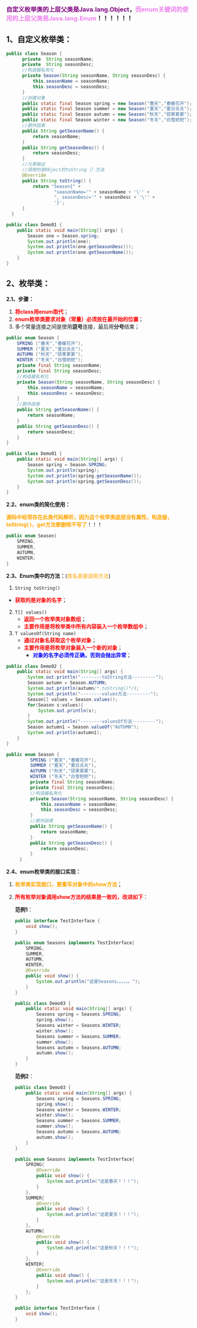 ### <span style="color:purple">**自定义枚举类的上层父类是Java.lang.Object**</span>，<span style="color:violet">**而enum关键词的使用的上层父类是Java.lang.Enum**</span>！！！！！！

## 1、自定义枚举类：

```java
public class Season {
      private  String seasonName;
      private  String seasonDesc;
      //构造器私有化
      private Season(String seasonName, String seasonDesc) {
          this.seasonName = seasonName;
          this.seasonDesc = seasonDesc;
      }
      //创建对象
      public static final Season spring = new Season("春天","春暖花开");
      public static final Season summer = new Season("夏天","夏日炎炎");
      public static final Season autumn = new Season("秋天","硕果累累");
      public static final Season winter = new Season("冬天","白雪皑皑");
      //额外因素
      public String getSeasonName() {
          return seasonName;
      }
      public String getSeasonDesc() {
          return seasonDesc;
      }
      //元素输出
      //调用的是Object的toString（）方法
      @Override
      public String toString() {
          return "Season{" +
                  "seasonName='" + seasonName + '\'' +
                  ", seasonDesc='" + seasonDesc + '\'' +
                  '}';
      }
  }
```

```java
public class Demo01 {
    public static void main(String[] args) {
        Season one = Season.spring;
        System.out.println(one);
        System.out.println(one.getSeasonDesc());
        System.out.println(one.getSeasonName());
    }
}
```



## 2、枚举类：

**2.1、步骤：**

1. <span style="color:red">**将class用enum取代**</span>；
2. <span style="color:red">**enum枚举类要求对象（常量）必须放在最开始的位置**</span>；
3. 多个常量连接之间是使用**逗号**连接，最后用**分号**结束；

```java
public enum Season {
    SPRING ("春天","春暖花开"),
    SUMMER ("夏天","夏日炎炎"),
    AUTUMN ("秋天","硕果累累"),
    WINTER ("冬天","白雪皑皑");
    private final String seasonName;
    private final String seasonDesc;
    //构造器私有化
    private Season(String seasonName, String seasonDesc) {
        this.seasonName = seasonName;
        this.seasonDesc = seasonDesc;
    }
    //额外因素
    public String getSeasonName() {
        return seasonName;
    }
    public String getSeasonDesc() {
        return seasonDesc;
    }
}
```

```java
public class Demo01 {
    public static void main(String[] args) {
        Season spring = Season.SPRING;
        System.out.println(spring);
        System.out.println(spring.getSeasonName());
        System.out.println(spring.getSeasonDesc());
    }
}
```

**2.2、enum类的简化使用：**

<span style="color:orange">**源码中经常存在此类代码解析，因为这个枚举类底层没有属性，构造器，toString( )，get方法都删除不写了**</span>！！！

```java
public enum Season{
    SPRING,
    SUMMER,
    AUTUMN,
    WINTER;
}
```

**2.3、Enum类中的方法：**(<span style="color:orange">类名直接调用方法</span>)

1. `String toString()`
- <span style="color:red">**获取的是对象的名字**</span>；
2. `T[] values()`
   - <span style="color:red">**返回一个枚举类对象数组**</span>；
   - <span style="color:red">**主要作用是将枚举类中所有内容装入一个枚举数组中**</span>；
3. `T valuesOf(String name)` 
   - <span style="color:red">**通过对象名获取这个枚举对象**</span>；
   - <span style="color:red">**主要作用是将枚举对象装入一个新的对象**</span>；
     - <span style="color:blue">**对象的名字必须传正确，否则会抛出异常**</span>；

```java
public class Demo02 {
    public static void main(String[] args) {
        System.out.println("--------toString方法---------");
        Season autumn = Season.AUTUMN;
        System.out.println(autumn/*.toString()*/);
        System.out.println("--------values方法---------");
        Season[] values = Season.values();
        for(Season s:values){
            System.out.println(s);
        }
        System.out.println("--------valuesOf方法---------");
        Season autumn1 = Season.valueOf("AUTUMN");
        System.out.println(autumn1);
    }
}
```

```java
public enum Season {
         SPRING ("春天","春暖花开"),
         SUMMER ("夏天","夏日炎炎"),
         AUTUMN ("秋天","硕果累累"),
         WINTER ("冬天","白雪皑皑");
         private final String seasonName;
         private final String seasonDesc;
         //构造器私有化
         private Season(String seasonName, String seasonDesc) {
             this.seasonName = seasonName;
             this.seasonDesc = seasonDesc;
         }
         //额外因素
         public String getSeasonName() {
             return seasonName;
         }
         public String getSeasonDesc() {
             return seasonDesc;
         }
     }
```

**2.4、enum枚举类的接口实现：**

1. <span style="color:orange">**枚举类实现接口，要重写对象中的show方法**</span>；

2. <span style="color:red">**所有枚举对象调用show方法的结果是一致的，改进如下**</span>：

   **范例1**：

   ```java
   public interface TestInterface {
       void show();
   }
   ```
   
   ```java
   public enum Seasons implements TestInterface{
       SPRING,
       SUMMER,
       AUTUMN,
       WINTER;
       @Override
       public void show() {
           System.out.println("这是Seasons。。。。。。");
       }
   }
   ```
   
   ```java
   public class Demo03 {
       public static void main(String[] args) {
           Seasons spring = Seasons.SPRING;
           spring.show();
           Seasons winter = Seasons.WINTER;
           winter.show();
           Seasons summer = Seasons.SUMMER;
           summer.show();
           Seasons autumn = Seasons.AUTUMN;
           autumn.show();
       }
   }
   ```

   **范例2**：

   ```java
   public class Demo03 {
       public static void main(String[] args) {
           Seasons spring = Seasons.SPRING;
           spring.show();
           Seasons winter = Seasons.WINTER;
           winter.show();
           Seasons summer = Seasons.SUMMER;
           summer.show();
           Seasons autumn = Seasons.AUTUMN;
           autumn.show();
       }
   }
   ```

   ```java
   public enum Seasons implements TestInterface{
       SPRING{
           @Override
           public void show() {
               System.out.println("这是春天！！！");
           }
       },
       SUMMER{
           @Override
           public void show() {
               System.out.println("这是夏天！！！");
           }
       },
       AUTUMN{
           @Override
           public void show() {
               System.out.println("这是秋天！！！");
           }
       },
       WINTER{
           @Override
           public void show() {
               System.out.println("这是冬天！！！");
           }
       };
   }
   ```

   ```java
   public interface TestInterface {
       void show();
   }
   ```

